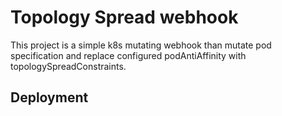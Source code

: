 # Topology Spread webhook

This project is a simple k8s mutating webhook than mutate pod specification and replace configured 
podAntiAffinity with topologySpreadConstraints.

## Deployment

